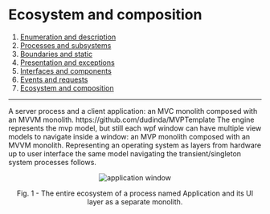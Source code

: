 # Ecosystem and composition
1. [Enumeration and description](#)
2. [Processes and subsystems](#)
3. [Boundaries and static](#)
4. [Presentation and exceptions](#)
5. [Interfaces and components](#)
6. [Events and requests](#)
7. [Ecosystem and composition](#)
***
<p>A server process and a client application: an MVC monolith composed with an MVVM monolith. https://github.com/dudinda/MVPTemplate The engine represents the mvp model, but still each wpf window can have multiple view models to navigate inside a window: an MVP monolith composed with an MVVM monolith. Representing an operating system as layers from hardware up to user interface the same model navigating the transient/singleton system processes follows. </p>
<p align="center">
    <img src="https://i.imgur.com/mZtAxXv.png" alt="application window">
     <p align="center">Fig. 1 - The entire ecosystem of a process named Application and its UI layer as a separate monolith.</p>
</p>
